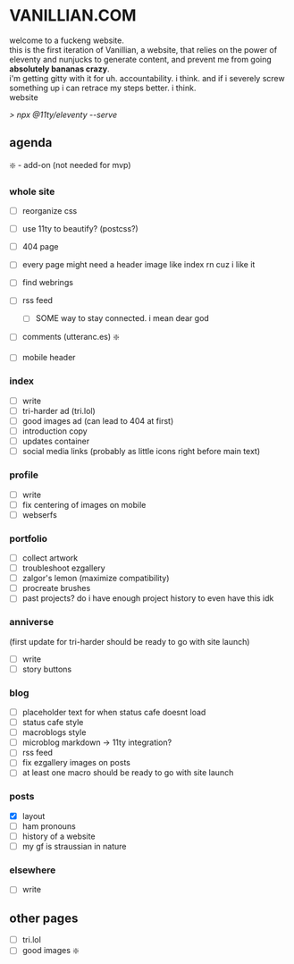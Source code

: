 # VANILLIAN.COM
welcome to a fuckeng website.<br>
this is the first iteration of Vanillian, a website, that relies on the power of eleventy and nunjucks to generate content, and prevent me from going **absolutely bananas crazy**.<br>
i'm getting gitty with it for uh. accountability. i think. and if i severely screw something up i can retrace my steps better. i think.<br>
website<br>

*> npx @11ty/eleventy --serve*

## agenda 
❇️ - add-on (not needed for mvp)

### whole site
- [ ] reorganize css
- [ ] use 11ty to beautify? (postcss?)
- [ ] 404 page
- [ ] every page might need a header image like index rn cuz i like it
- [ ] find webrings
- [ ] rss feed
  - [ ] SOME way to stay connected. i mean dear god
- [ ] comments (utteranc.es) ❇️
- [ ] mobile header


### index
- [ ] write
- [ ] tri-harder ad (tri.lol)
- [ ] good images ad (can lead to 404 at first)
- [ ] introduction copy
- [ ] updates container
- [ ] social media links (probably as little icons right before main text)

### profile
- [ ] write
- [ ] fix centering of images on mobile
- [ ] webserfs

### portfolio
- [ ] collect artwork
- [ ] troubleshoot ezgallery
- [ ] zalgor's lemon (maximize compatibility)
- [ ] procreate brushes
- [ ] past projects? do i have enough project history to even have this idk

### anniverse
(first update for tri-harder should be ready to go with site launch)
- [ ] write
- [ ] story buttons

### blog
- [ ] placeholder text for when status cafe doesnt load
- [ ] status cafe style
- [ ] macroblogs style
- [ ] microblog markdown -> 11ty integration?
- [ ] rss feed
- [ ] fix ezgallery images on posts
- [ ] at least one macro should be ready to go with site launch

### posts
- [x] layout
- [ ] ham pronouns
- [ ] history of a website
- [ ] my gf is straussian in nature

### elsewhere
- [ ] write

## other pages
- [ ] tri.lol
- [ ] good images ❇️
